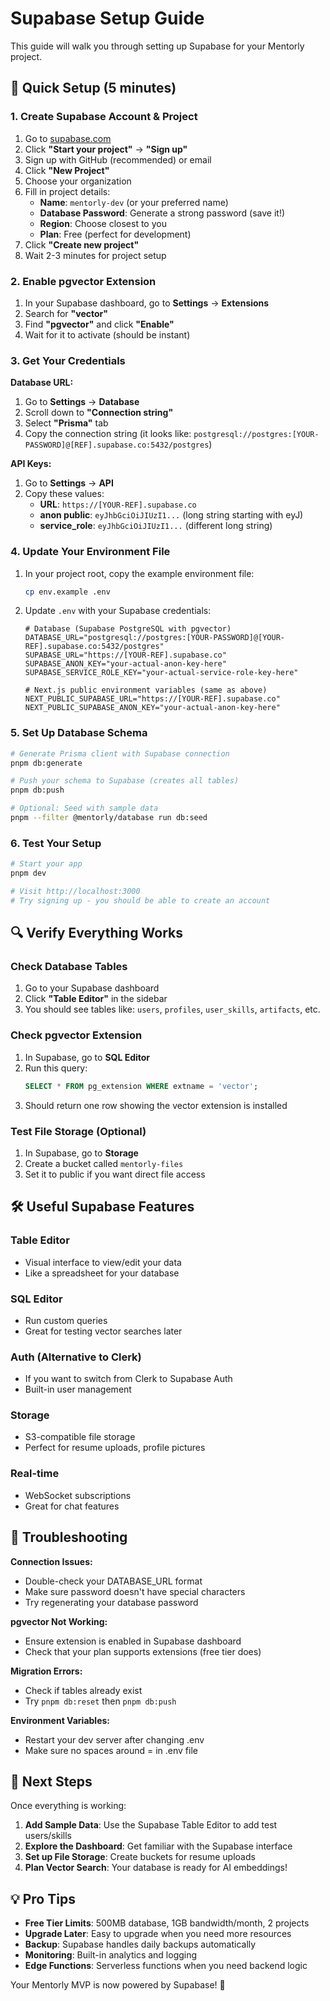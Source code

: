 # Supabase Setup Guide

This guide will walk you through setting up Supabase for your Mentorly project.

## 🚀 **Quick Setup (5 minutes)**

### 1. Create Supabase Account & Project

1. Go to [supabase.com](https://supabase.com)
2. Click **"Start your project"** → **"Sign up"**
3. Sign up with GitHub (recommended) or email
4. Click **"New Project"**
5. Choose your organization
6. Fill in project details:
   - **Name**: `mentorly-dev` (or your preferred name)
   - **Database Password**: Generate a strong password (save it!)
   - **Region**: Choose closest to you
   - **Plan**: Free (perfect for development)
7. Click **"Create new project"**
8. Wait 2-3 minutes for project setup

### 2. Enable pgvector Extension

1. In your Supabase dashboard, go to **Settings** → **Extensions**
2. Search for **"vector"**
3. Find **"pgvector"** and click **"Enable"**
4. Wait for it to activate (should be instant)

### 3. Get Your Credentials

**Database URL:**
1. Go to **Settings** → **Database**
2. Scroll down to **"Connection string"**
3. Select **"Prisma"** tab
4. Copy the connection string (it looks like: `postgresql://postgres:[YOUR-PASSWORD]@[REF].supabase.co:5432/postgres`)

**API Keys:**
1. Go to **Settings** → **API**
2. Copy these values:
   - **URL**: `https://[YOUR-REF].supabase.co`
   - **anon public**: `eyJhbGciOiJIUzI1...` (long string starting with eyJ)
   - **service_role**: `eyJhbGciOiJIUzI1...` (different long string)

### 4. Update Your Environment File

1. In your project root, copy the example environment file:
   ```bash
   cp env.example .env
   ```

2. Update `.env` with your Supabase credentials:
   ```env
   # Database (Supabase PostgreSQL with pgvector)
   DATABASE_URL="postgresql://postgres:[YOUR-PASSWORD]@[YOUR-REF].supabase.co:5432/postgres"
   SUPABASE_URL="https://[YOUR-REF].supabase.co"
   SUPABASE_ANON_KEY="your-actual-anon-key-here"
   SUPABASE_SERVICE_ROLE_KEY="your-actual-service-role-key-here"

   # Next.js public environment variables (same as above)
   NEXT_PUBLIC_SUPABASE_URL="https://[YOUR-REF].supabase.co"
   NEXT_PUBLIC_SUPABASE_ANON_KEY="your-actual-anon-key-here"
   ```

### 5. Set Up Database Schema

```bash
# Generate Prisma client with Supabase connection
pnpm db:generate

# Push your schema to Supabase (creates all tables)
pnpm db:push

# Optional: Seed with sample data
pnpm --filter @mentorly/database run db:seed
```

### 6. Test Your Setup

```bash
# Start your app
pnpm dev

# Visit http://localhost:3000
# Try signing up - you should be able to create an account
```

## 🔍 **Verify Everything Works**

### Check Database Tables
1. Go to your Supabase dashboard
2. Click **"Table Editor"** in the sidebar
3. You should see tables like: `users`, `profiles`, `user_skills`, `artifacts`, etc.

### Check pgvector Extension
1. In Supabase, go to **SQL Editor**
2. Run this query:
   ```sql
   SELECT * FROM pg_extension WHERE extname = 'vector';
   ```
3. Should return one row showing the vector extension is installed

### Test File Storage (Optional)
1. In Supabase, go to **Storage**
2. Create a bucket called `mentorly-files`
3. Set it to public if you want direct file access

## 🛠️ **Useful Supabase Features**

### Table Editor
- Visual interface to view/edit your data
- Like a spreadsheet for your database

### SQL Editor
- Run custom queries
- Great for testing vector searches later

### Auth (Alternative to Clerk)
- If you want to switch from Clerk to Supabase Auth
- Built-in user management

### Storage
- S3-compatible file storage
- Perfect for resume uploads, profile pictures

### Real-time
- WebSocket subscriptions
- Great for chat features

## 🐛 **Troubleshooting**

**Connection Issues:**
- Double-check your DATABASE_URL format
- Make sure password doesn't have special characters
- Try regenerating your database password

**pgvector Not Working:**
- Ensure extension is enabled in Supabase dashboard
- Check that your plan supports extensions (free tier does)

**Migration Errors:**
- Check if tables already exist
- Try `pnpm db:reset` then `pnpm db:push`

**Environment Variables:**
- Restart your dev server after changing .env
- Make sure no spaces around = in .env file

## 🎯 **Next Steps**

Once everything is working:

1. **Add Sample Data**: Use the Supabase Table Editor to add test users/skills
2. **Explore the Dashboard**: Get familiar with the Supabase interface
3. **Set up File Storage**: Create buckets for resume uploads
4. **Plan Vector Search**: Your database is ready for AI embeddings!

## 💡 **Pro Tips**

- **Free Tier Limits**: 500MB database, 1GB bandwidth/month, 2 projects
- **Upgrade Later**: Easy to upgrade when you need more resources
- **Backup**: Supabase handles daily backups automatically
- **Monitoring**: Built-in analytics and logging
- **Edge Functions**: Serverless functions when you need backend logic

Your Mentorly MVP is now powered by Supabase! 🚀
